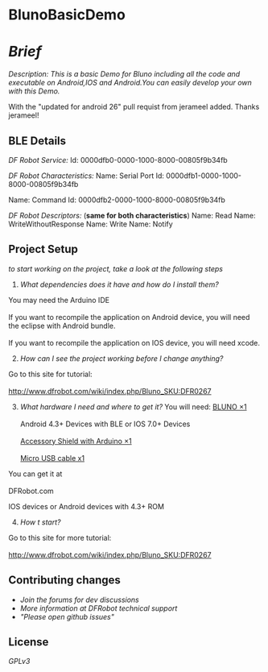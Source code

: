 BlunoBasicDemo
=======================

# _Brief_


_Description: This is a basic Demo for Bluno including all the code and executable on Android,IOS and Android.You can easily develop your own with this Demo._

With the "updated for android 26" pull requist from jerameel added. Thanks jerameel!

## BLE Details

*DF Robot Service:*
Id: 0000dfb0-0000-1000-8000-00805f9b34fb

*DF Robot Characteristics:*
Name: Serial Port
Id: 0000dfb1-0000-1000-8000-00805f9b34fb
  
Name: Command
Id: 0000dfb2-0000-1000-8000-00805f9b34fb

*DF Robot Descriptors:*
(**same for both characteristics**)
Name: Read
Name: WriteWithoutResponse
Name: Write
Name: Notify

## Project Setup

_to start working on the project, take a look at the following steps_ 

1. _What dependencies does it have and how do I install them?_

You may need the Arduino IDE<br />  
If you want to recompile the application on Android device, you will need the eclipse with Android bundle.<br />  
If you want to recompile the application on IOS device, you will need xcode.<br />  

2. _How can I see the project working before I change anything?_

Go to this site for tutorial:<br />  
http://www.dfrobot.com/wiki/index.php/Bluno_SKU:DFR0267

3. _What hardware I need and where to get it?_
You will need:
[BLUNO ×1](http://www.dfrobot.com/index.php?route=product/product&product_id=1044#.UoyIUpH7k8M)<br />  
Android 4.3+ Devices with BLE or IOS 7.0+ Devices<br />  
[Accessory Shield with Arduino ×1](http://www.dfrobot.com/index.php?route=product/product&product_id=1045#.UoyJtZH7k8M)<br />  
[Micro USB cable x1](http://www.dfrobot.com/index.php?route=product/product&filter_name=micro%20usb&product_id=1076#.Uv2K0nnF9H0)<br />  

You can get it at<br />  
DFRobot.com<br />  

IOS devices or Android devices with 4.3+ ROM<br />  

4. _How t start?_

Go to this site for more tutorial:<br />  
http://www.dfrobot.com/wiki/index.php/Bluno_SKU:DFR0267


## Contributing changes

- _Join the forums for dev discussions_
- _More information at DFRobot technical support_
- _"Please open github issues"_

## License

_GPLv3_
